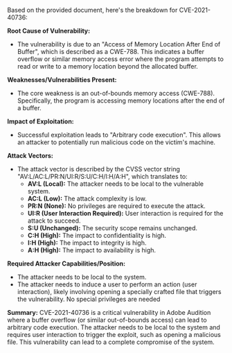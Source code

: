 Based on the provided document, here's the breakdown for CVE-2021-40736:

**Root Cause of Vulnerability:**
*   The vulnerability is due to an "Access of Memory Location After End of Buffer", which is described as a CWE-788. This indicates a buffer overflow or similar memory access error where the program attempts to read or write to a memory location beyond the allocated buffer.

**Weaknesses/Vulnerabilities Present:**
*   The core weakness is an out-of-bounds memory access (CWE-788). Specifically, the program is accessing memory locations after the end of a buffer.

**Impact of Exploitation:**
*   Successful exploitation leads to "Arbitrary code execution". This allows an attacker to potentially run malicious code on the victim's machine.

**Attack Vectors:**
*   The attack vector is described by the CVSS vector string "AV:L/AC:L/PR:N/UI:R/S:U/C:H/I:H/A:H", which translates to:
    *   **AV:L (Local):** The attacker needs to be local to the vulnerable system.
    *   **AC:L (Low):** The attack complexity is low.
    *   **PR:N (None):** No privileges are required to execute the attack.
    *   **UI:R (User Interaction Required):** User interaction is required for the attack to succeed.
    *   **S:U (Unchanged):** The security scope remains unchanged.
    *   **C:H (High):** The impact to confidentiality is high.
    *   **I:H (High):** The impact to integrity is high.
    *   **A:H (High):** The impact to availability is high.

**Required Attacker Capabilities/Position:**
*   The attacker needs to be local to the system.
*   The attacker needs to induce a user to perform an action (user interaction), likely involving opening a specially crafted file that triggers the vulnerability. No special privileges are needed

**Summary:**
CVE-2021-40736 is a critical vulnerability in Adobe Audition where a buffer overflow (or similar out-of-bounds access) can lead to arbitrary code execution. The attacker needs to be local to the system and requires user interaction to trigger the exploit, such as opening a malicious file. This vulnerability can lead to a complete compromise of the system.